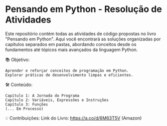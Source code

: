 # Pensando em Python - Resolução de Atividades

Este repositório contém todas as atividades de código propostas no livro "Pensando em Python". Aqui você encontrará as soluções organizadas por capítulos separados em pastas, abordando conceitos desde os fundamentos até tópicos mais avançados da linguagem Python.

📚 Objetivo:

    Aprender e reforçar conceitos de programação em Python.
    Explorar práticas de desenvolvimento limpas e eficientes.

🛠️ Conteúdo:

    Capítulo 1: A Jornada do Programa
    Capítulo 2: Variáveis, Expressões e Instruções
    Capítulo 3: Funções
    (... Em Processo)
    

💡 Contribuições:
Link do Livro: https://a.co/d/6M63T5V (Amazon)
